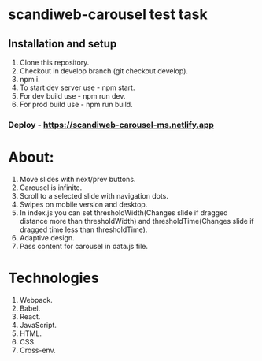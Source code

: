 # scandiweb-carousel test task
## Installation and setup
1. Clone this repository.
2. Checkout in develop branch (git checkout develop).
3. npm i.
4. To start dev server use - npm start.
5. For dev build use - npm run dev.
6. For prod build use - npm run build.

### Deploy - https://scandiweb-carousel-ms.netlify.app

# About:
1. Move slides with next/prev buttons. 
2. Carousel is infinite.
3. Scroll to a selected slide with navigation dots.
4. Swipes on mobile version and desktop.
5. In index.js you can set thresholdWidth(Changes slide if dragged distance more than thresholdWidth) and thresholdTime(Changes slide if dragged time less than thresholdTime). 
6. Adaptive design.
7. Pass content for carousel in data.js file.

# Technologies
1. Webpack.
2. Babel.
3. React.
4. JavaScript.
5. HTML.
6. CSS.
7. Cross-env.